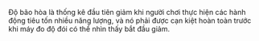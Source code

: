 Độ bão hòa là thống kê đầu tiên giảm khi người chơi thực hiện các hành động tiêu tốn nhiều năng lượng,
và nó phải được cạn kiệt hoàn toàn trước khi máy đo độ đói có thể nhìn thấy bắt đầu giảm.